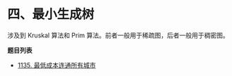 # 四、最小生成树

涉及到 Kruskal 算法和 Prim 算法。前者一般用于稀疏图，后者一般用于稠密图。

**题目列表**

- [1135. 最低成本连通所有城市](https://leetcode.cn/problems/connecting-cities-with-minimum-cost/description/)
